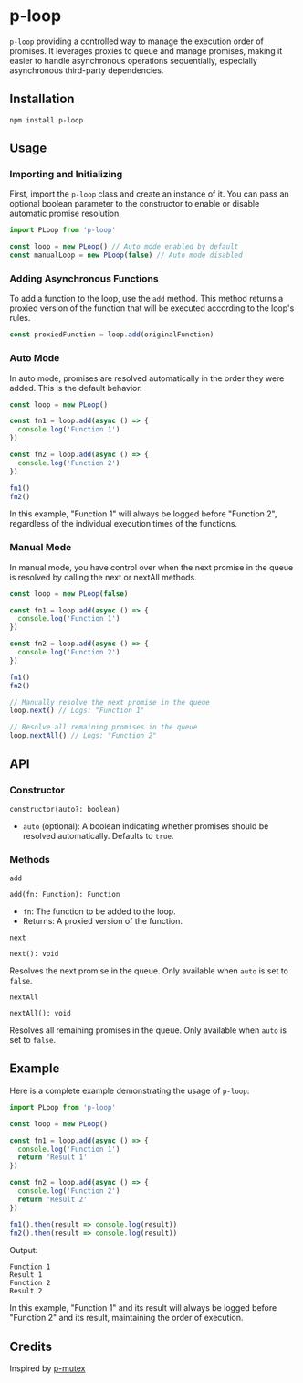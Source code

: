 # p-loop

`p-loop` providing a controlled way to manage the execution order of promises. It leverages proxies to queue and manage promises, making it easier to handle asynchronous operations sequentially, especially asynchronous third-party dependencies.

## Installation

```
npm install p-loop
```

## Usage

### Importing and Initializing

First, import the `p-loop` class and create an instance of it. You can pass an optional boolean parameter to the constructor to enable or disable automatic promise resolution.

```js
import PLoop from 'p-loop'

const loop = new PLoop() // Auto mode enabled by default
const manualLoop = new PLoop(false) // Auto mode disabled
```

### Adding Asynchronous Functions

To add a function to the loop, use the `add` method. This method returns a proxied version of the function that will be executed according to the loop's rules.

```js
const proxiedFunction = loop.add(originalFunction)
```

### Auto Mode

In auto mode, promises are resolved automatically in the order they were added. This is the default behavior.

```js
const loop = new PLoop()

const fn1 = loop.add(async () => {
  console.log('Function 1')
})

const fn2 = loop.add(async () => {
  console.log('Function 2')
})

fn1()
fn2()
```

In this example, "Function 1" will always be logged before "Function 2", regardless of the individual execution times of the functions.

### Manual Mode

In manual mode, you have control over when the next promise in the queue is resolved by calling the next or nextAll methods.

```js
const loop = new PLoop(false)

const fn1 = loop.add(async () => {
  console.log('Function 1')
})

const fn2 = loop.add(async () => {
  console.log('Function 2')
})

fn1()
fn2()

// Manually resolve the next promise in the queue
loop.next() // Logs: "Function 1"

// Resolve all remaining promises in the queue
loop.nextAll() // Logs: "Function 2"
```

## API

### Constructor

```
constructor(auto?: boolean)
```

- `auto` (optional): A boolean indicating whether promises should be resolved automatically. Defaults to `true`.

### Methods

`add`

```
add(fn: Function): Function
```

- `fn`: The function to be added to the loop.
- Returns: A proxied version of the function.

`next`

```
next(): void
```

Resolves the next promise in the queue. Only available when `auto` is set to `false`.

`nextAll`

```
nextAll(): void
```

Resolves all remaining promises in the queue. Only available when `auto` is set to `false`.

## Example

Here is a complete example demonstrating the usage of `p-loop`:

```js
import PLoop from 'p-loop'

const loop = new PLoop()

const fn1 = loop.add(async () => {
  console.log('Function 1')
  return 'Result 1'
})

const fn2 = loop.add(async () => {
  console.log('Function 2')
  return 'Result 2'
})

fn1().then(result => console.log(result))
fn2().then(result => console.log(result))
```

Output:

```
Function 1
Result 1
Function 2
Result 2
```

In this example, "Function 1" and its result will always be logged before "Function 2" and its result, maintaining the order of execution.

## Credits

Inspired by [p-mutex](https://github.com/sindresorhus/p-mutex)
